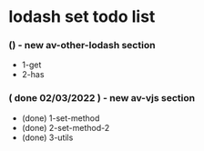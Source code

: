 # lodash set todo list

### () - new av-other-lodash section
* 1-get
* 2-has

### ( done 02/03/2022 ) - new av-vjs section
* (done) 1-set-method
* (done) 2-set-method-2
* (done) 3-utils